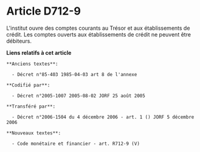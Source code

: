 # Article D712-9

L'institut ouvre des comptes courants au Trésor et aux établissements de crédit. Les comptes ouverts aux établissements de
crédit ne peuvent être débiteurs.

**Liens relatifs à cet article**

	**Anciens textes**:

	  - Décret n°85-403 1985-04-03 art 8 de l'annexe

	**Codifié par**:

	  - Décret n°2005-1007 2005-08-02 JORF 25 août 2005

	**Transféré par**:

	  - Décret n°2006-1504 du 4 décembre 2006 - art. 1 () JORF 5 décembre 2006

	**Nouveaux textes**:

	  - Code monétaire et financier - art. R712-9 (V)
